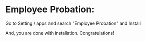 Employee Probation:
=========================================================

Go to Setting / apps and search "Employee Probation" and Install

And, you are done with installation. Congratulations!
